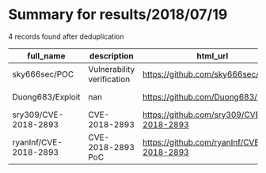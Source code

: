 
# Summary for results/2018/07/19
    
4 records found after deduplication

| full_name | description | html_url | matched_list | matched_count | pushed_at | size | stargazers_count | language | forks_count |
|-----------------------|----------------------------|------------------------------------------|-----------------------|-----------------|---------------------------|--------|--------------------|------------|---------------|
| sky666sec/POC | Vulnerability verification | https://github.com/sky666sec/POC | ['vulnerability poc'] | 1 | 2018-07-19 07:55:26+00:00 | 22 | 6 | Python | 2 |
| Duong683/Exploit | nan | https://github.com/Duong683/Exploit | ['exploit'] | 1 | 2018-07-19 03:51:21+00:00 | 255 | 0 | nan | 0 |
| sry309/CVE-2018-2893 | CVE-2018-2893 | https://github.com/sry309/CVE-2018-2893 | ['cve-2'] | 1 | 2018-07-19 05:59:00+00:00 | 0 | 0 | Python | 42 |
| ryanInf/CVE-2018-2893 | CVE-2018-2893 PoC | https://github.com/ryanInf/CVE-2018-2893 | ['cve poc', 'cve-2'] | 2 | 2018-07-19 06:12:51+00:00 | 0 | 28 | Python | 37 |
